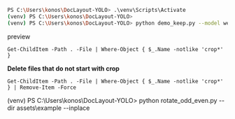 ```bash
PS C:\Users\konos\DocLayout-YOLO> .\venv\Scripts\Activate
(venv) PS C:\Users\konos\DocLayout-YOLO>
(venv) PS C:\Users\konos\DocLayout-YOLO> python demo_keep.py --model weights/yolov10-doclayout.pt --image-path assets/example/* --imgsz 1024 --conf 0.35 --keep-class abandon --save-json
```

preview

```pwsh
Get-ChildItem -Path . -File | Where-Object { $_.Name -notlike 'crop*' }
```

**Delete files that do not start with crop**

```pwsh
Get-ChildItem -Path . -File | Where-Object { $_.Name -notlike 'crop*' } | Remove-Item -Force
```

(venv) PS C:\Users\konos\DocLayout-YOLO> python rotate_odd_even.py --dir assets\example --inplace
